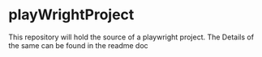 # playWrightProject
This repository will hold the source of a playwright project. The Details of the same can be found in the readme doc
